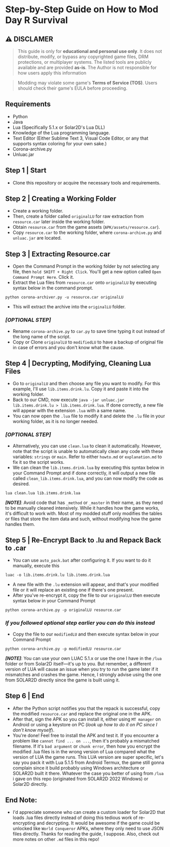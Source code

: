# Step-by-Step Guide on How to Mod Day R Survival

## ⚠ DISCLAMER
> This guide is only for **educational and personal use only**. It does not distribute, modify, or bypass any copyrighted game files, DRM protections, or multiplayer systems. The listed tools are publicly available and are provided **as-is**. The Author is not responsible for how users apply this information

> Modding may violate some game's **Terms of Service (TOS)**. Users should check their game's EULA before proceeding.

## Requirements
- Python
- Java
- Lua (Specifically 5.1.x or Solar2D's Lua DLL)
- Knowledge of the Lua programming language.
- Text Editor (Either Sublime Text 3, Visual Code Editor, or any that supports syntax coloring for your own sake.)
- Corona-archive.py
- Unluac.jar

## Step 1 | Start
- Clone this repository or acquire the necessary tools and requirements.

## Step 2 | Creating a Working Folder
- Create a working folder.
- Then, create a folder called `originalLU` for raw extraction from `resource.car` later inside the working folder.
- Obtain `resource.car` from the game assets (`APK/assets/resource.car`).
- Copy `resource.car` to the working folder, where `corona-archive.py` and `unluac.jar` are located.

## Step 3 | Extracting Resource.car
- Open the Command Prompt in the working folder by not selecting any file, then `hold SHIFT + Right Click`. You'll get a new option called `Open Command Prompt Here`. Click it.
- Extract the Lua files from `resource.car` onto `originalLU` by executing syntax below in the command prompt. 
```
python corona-archiver.py -u resource.car originalLU
```
- This will extract the archive into the `originalLU` folder.

### _[OPTIONAL STEP]_
- Rename `corona-archive.py` to `car.py` to save time typing it out instead of the long name of the script.
- Copy or Clone `originalLU` to `modifiedLU` to have a backup of original file in case of errors and you don't know what the cause.

## Step 4 | Decrypting, Modifying, Cleaning Lua Files
- Go to `originalLU` and then choose any file you want to modify. For this example, I'll use `lib.items.drink.lu`. Copy it and paste it into the working folder.
- Back to our CMD, now execute `java -jar unluac.jar lib.items.drink.lu > lib.items.drink.lua`. If done correctly, a new file will appear with the extension `.lua` with a same name.
- You can now open the `.lua` file to modify it and delete the `.lu` file in your working folder, as it is no longer needed.

### _[OPTIONAL STEP]_
- Alternatively, you can use `clean.lua` to clean it automatically. However, note that the script is unable to automatically clean any code with these variables: `strings` or `main`. Refer to either `howto.md` or `explanation.md` to fix it so the script works.
- We can clean the `lib.items.drink.lua` by executing this syntax below in your Command Prompt and if done correctly, it will output a new file called `clean_lib.items.drink.lua`, and you can now modify the code as desired.
```
lua clean.lua lib.items.drink.lua
```
**_[NOTE]_**: Avoid code that has `_method` or `_master` in their name, as they need to be manually cleaned intensively. While it handles how the game works, it's difficult to work with. Most of my modded stuff only modifies the tables or files that store the item data and such, without modifying how the game handles them.

## Step 5 | Re-Encrypt Back to .lu and Repack Back to .car
- You can use `auto_pack.bat` after configuring it. If you want to do it manually, execute this 
```
luac -o lib.items.drink.lu lib.items.drink.lua
```
- A new file with the `.lu` extension will appear, and that's your modified file or it will replace an existing one if there's one present.
- After you've re-encrypt it, copy the file to our `originalLU` then execute syntax below in your Command Prompt
```
python corona-archive.py -p originalLU resource.car
```
### _**If you followed optional step earlier you can do this instead**_
- Copy the file to our `modifiedLU` and then execute syntax below in your Command Prompt
```
python corona-archive.py -p modifiedLU resource.car
```
**_[NOTE]_**: You can use your own LUAC 5.1.x or use the one I have in the `/lua` folder or from Solar2D itself—it's up to you. But remember, a different version of LUA will cause an issue when you try to run the game later if it mismatches and crashes the game. Hence, I strongly advise using the one from SOLAR2D directly since the game is built using it.

## Step 6 | End
- After the Python script notifies you that the repack is successful, copy the modified `resource.car` and replace the original one in the APK.
- After that, sign the APK so you can install it, either using `MT manager` on Android or using a keystore on PC (_look up how to do it on PC since I don't know myself_).
- You're done! Feel free to install the APK and test it. If you encounter a problem like `cannot find ... on ...`, then it's probably a mismatched filename. If it's `bad argument` or `chunk error`, then how you encrypt the modified .lua files is in the wrong version of Lua compared what the version of LUA the game runs. This LUA version are super specific, let's say you pack it with Lua 5.1.5 from Android Termux, the game still gonna complain since it build probably using Windows architecture or SOLAR2D built it there. Whatever the case you better of using from `/lua` i gave on this repo (originated from SOLAR2D 2022 Windows) or Solar2D directly.

## End Note:
- I'd appreciate someone who can create a custom loader for Solar2D that loads .lua files directly instead of doing this tedious work of re-encrypting and decrypting. It would be awesome if the game could be unlocked like `World Conqueror` APKs, where they only need to use JSON files directly. Thanks for reading the guide, I suppose. Also, check out more notes on other `.md` files in this repo!
